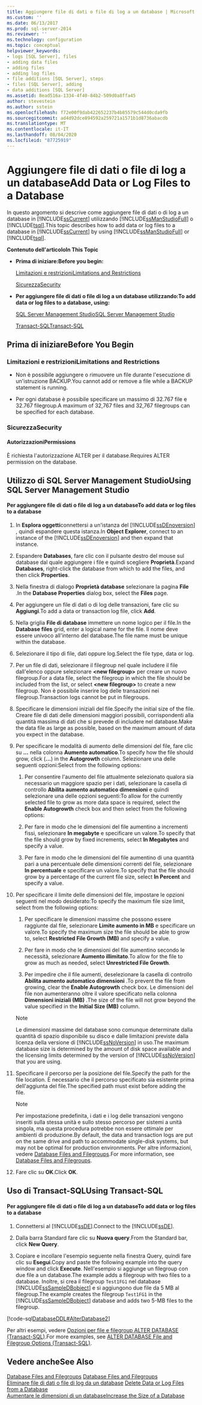 ```yaml
---
title: Aggiungere file di dati o file di log a un database | Microsoft Docs
ms.custom: ''
ms.date: 06/13/2017
ms.prod: sql-server-2014
ms.reviewer: ''
ms.technology: configuration
ms.topic: conceptual
helpviewer_keywords:
- logs [SQL Server], files
- adding data files
- adding files
- adding log files
- file additions [SQL Server], steps
- files [SQL Server], adding
- data additions [SQL Server]
ms.assetid: 8ead516a-1334-4f40-84b2-509d0a8ffa45
author: stevestein
ms.author: sstein
ms.openlocfilehash: f72e00f9dab422652237b4b85579c544d0cda9fb
ms.sourcegitcommit: ad4d92dce894592a259721a1571b1d8736abacdb
ms.translationtype: MT
ms.contentlocale: it-IT
ms.lasthandoff: 08/04/2020
ms.locfileid: "87725919"
---
```

# <a name="add-data-or-log-files-to-a-database"></a><span data-ttu-id="a045a-102">Aggiungere file di dati o file di log a un database</span><span class="sxs-lookup"><span data-stu-id="a045a-102">Add Data or Log Files to a Database</span></span>
  <span data-ttu-id="a045a-103">In questo argomento si descrive come aggiungere file di dati o di log a un database in [!INCLUDE[ssCurrent](../../includes/sscurrent-md.md)] utilizzando [!INCLUDE[ssManStudioFull](../../includes/ssmanstudiofull-md.md)] o [!INCLUDE[tsql](../../includes/tsql-md.md)].</span><span class="sxs-lookup"><span data-stu-id="a045a-103">This topic describes how to add data or log files to a database in [!INCLUDE[ssCurrent](../../includes/sscurrent-md.md)] by using [!INCLUDE[ssManStudioFull](../../includes/ssmanstudiofull-md.md)] or [!INCLUDE[tsql](../../includes/tsql-md.md)].</span></span>  
  
 <span data-ttu-id="a045a-104">**Contenuto dell'articolo**</span><span class="sxs-lookup"><span data-stu-id="a045a-104">**In This Topic**</span></span>  
  
-   <span data-ttu-id="a045a-105">**Prima di iniziare:**</span><span class="sxs-lookup"><span data-stu-id="a045a-105">**Before you begin:**</span></span>  
  
     [<span data-ttu-id="a045a-106">Limitazioni e restrizioni</span><span class="sxs-lookup"><span data-stu-id="a045a-106">Limitations and Restrictions</span></span>](#Restrictions)  
  
     [<span data-ttu-id="a045a-107">Sicurezza</span><span class="sxs-lookup"><span data-stu-id="a045a-107">Security</span></span>](#Security)  
  
-   <span data-ttu-id="a045a-108">**Per aggiungere file di dati o file di log a un database utilizzando:**</span><span class="sxs-lookup"><span data-stu-id="a045a-108">**To add data or log files to a database, using:**</span></span>  
  
     [<span data-ttu-id="a045a-109">SQL Server Management Studio</span><span class="sxs-lookup"><span data-stu-id="a045a-109">SQL Server Management Studio</span></span>](#SSMSProcedure)  
  
     [<span data-ttu-id="a045a-110">Transact-SQL</span><span class="sxs-lookup"><span data-stu-id="a045a-110">Transact-SQL</span></span>](#TsqlProcedure)  
  
##  <a name="before-you-begin"></a><a name="BeforeYouBegin"></a> <span data-ttu-id="a045a-111">Prima di iniziare</span><span class="sxs-lookup"><span data-stu-id="a045a-111">Before You Begin</span></span>  
  
###  <a name="limitations-and-restrictions"></a><a name="Restrictions"></a> <span data-ttu-id="a045a-112">Limitazioni e restrizioni</span><span class="sxs-lookup"><span data-stu-id="a045a-112">Limitations and Restrictions</span></span>  
  
-   <span data-ttu-id="a045a-113">Non è possibile aggiungere o rimuovere un file durante l'esecuzione di un'istruzione BACKUP.</span><span class="sxs-lookup"><span data-stu-id="a045a-113">You cannot add or remove a file while a BACKUP statement is running.</span></span>  
  
-   <span data-ttu-id="a045a-114">Per ogni database è possibile specificare un massimo di 32.767 file e 32.767 filegroup.</span><span class="sxs-lookup"><span data-stu-id="a045a-114">A maximum of 32,767 files and 32,767 filegroups can be specified for each database.</span></span>  
  
###  <a name="security"></a><a name="Security"></a> <span data-ttu-id="a045a-115">Sicurezza</span><span class="sxs-lookup"><span data-stu-id="a045a-115">Security</span></span>  
  
####  <a name="permissions"></a><a name="Permissions"></a> <span data-ttu-id="a045a-116">Autorizzazioni</span><span class="sxs-lookup"><span data-stu-id="a045a-116">Permissions</span></span>  
 <span data-ttu-id="a045a-117">È richiesta l'autorizzazione ALTER per il database.</span><span class="sxs-lookup"><span data-stu-id="a045a-117">Requires ALTER permission on the database.</span></span>  
  
##  <a name="using-sql-server-management-studio"></a><a name="SSMSProcedure"></a> <span data-ttu-id="a045a-118">Utilizzo di SQL Server Management Studio</span><span class="sxs-lookup"><span data-stu-id="a045a-118">Using SQL Server Management Studio</span></span>  
  
#### <a name="to-add-data-or-log-files-to-a-database"></a><span data-ttu-id="a045a-119">Per aggiungere file di dati o file di log a un database</span><span class="sxs-lookup"><span data-stu-id="a045a-119">To add data or log files to a database</span></span>  
  
1.  <span data-ttu-id="a045a-120">In **Esplora oggetti**connettersi a un'istanza del [!INCLUDE[ssDEnoversion](../../includes/ssdenoversion-md.md)] , quindi espandere questa istanza.</span><span class="sxs-lookup"><span data-stu-id="a045a-120">In **Object Explorer**, connect to an instance of the [!INCLUDE[ssDEnoversion](../../includes/ssdenoversion-md.md)] and then expand that instance.</span></span>  
  
2.  <span data-ttu-id="a045a-121">Espandere **Databases**, fare clic con il pulsante destro del mouse sul database dal quale aggiungere i file e quindi scegliere **Proprietà**.</span><span class="sxs-lookup"><span data-stu-id="a045a-121">Expand **Databases**, right-click the database from which to add the files, and then click **Properties**.</span></span>  
  
3.  <span data-ttu-id="a045a-122">Nella finestra di dialogo **Proprietà database** selezionare la pagina **File** .</span><span class="sxs-lookup"><span data-stu-id="a045a-122">In the **Database Properties** dialog box, select the **Files** page.</span></span>  
  
4.  <span data-ttu-id="a045a-123">Per aggiungere un file di dati o di log delle transazioni, fare clic su **Aggiungi**.</span><span class="sxs-lookup"><span data-stu-id="a045a-123">To add a data or transaction log file, click **Add**.</span></span>  
  
5.  <span data-ttu-id="a045a-124">Nella griglia **File di database** immettere un nome logico per il file.</span><span class="sxs-lookup"><span data-stu-id="a045a-124">In the **Database files** grid, enter a logical name for the file.</span></span> <span data-ttu-id="a045a-125">Il nome deve essere univoco all'interno del database.</span><span class="sxs-lookup"><span data-stu-id="a045a-125">The file name must be unique within the database.</span></span>  
  
6.  <span data-ttu-id="a045a-126">Selezionare il tipo di file, dati oppure log.</span><span class="sxs-lookup"><span data-stu-id="a045a-126">Select the file type, data or log.</span></span>  
  
7.  <span data-ttu-id="a045a-127">Per un file di dati, selezionare il filegroup nel quale includere il file dall'elenco oppure selezionare **\<new filegroup>** per creare un nuovo filegroup.</span><span class="sxs-lookup"><span data-stu-id="a045a-127">For a data file, select the filegroup in which the file should be included from the list, or select **\<new filegroup>** to create a new filegroup.</span></span> <span data-ttu-id="a045a-128">Non è possibile inserire log delle transazioni nei filegroup.</span><span class="sxs-lookup"><span data-stu-id="a045a-128">Transaction logs cannot be put in filegroups.</span></span>  
  
8.  <span data-ttu-id="a045a-129">Specificare le dimensioni iniziali del file.</span><span class="sxs-lookup"><span data-stu-id="a045a-129">Specify the initial size of the file.</span></span> <span data-ttu-id="a045a-130">Creare file di dati delle dimensioni maggiori possibili, corrispondenti alla quantità massima di dati che si prevede di includere nel database.</span><span class="sxs-lookup"><span data-stu-id="a045a-130">Make the data file as large as possible, based on the maximum amount of data you expect in the database.</span></span>  
  
9. <span data-ttu-id="a045a-131">Per specificare le modalità di aumento delle dimensioni del file, fare clic su **...** nella colonna **Aumento automatico**.</span><span class="sxs-lookup"><span data-stu-id="a045a-131">To specify how the file should grow, click (**...**) in the **Autogrowth** column.</span></span> <span data-ttu-id="a045a-132">Selezionare una delle seguenti opzioni:</span><span class="sxs-lookup"><span data-stu-id="a045a-132">Select from the following options:</span></span>  
  
    1.  <span data-ttu-id="a045a-133">Per consentire l'aumento del file attualmente selezionato qualora sia necessario un maggiore spazio per i dati, selezionare la casella di controllo **Abilita aumento automatico dimensioni** e quindi selezionare una delle opzioni seguenti:</span><span class="sxs-lookup"><span data-stu-id="a045a-133">To allow for the currently selected file to grow as more data space is required, select the **Enable Autogrowth** check box and then select from the following options:</span></span>  
  
    2.  <span data-ttu-id="a045a-134">Per fare in modo che le dimensioni del file aumentino a incrementi fissi, selezionare **In megabyte** e specificare un valore.</span><span class="sxs-lookup"><span data-stu-id="a045a-134">To specify that the file should grow by fixed increments, select **In Megabytes** and specify a value.</span></span>  
  
    3.  <span data-ttu-id="a045a-135">Per fare in modo che le dimensioni del file aumentino di una quantità pari a una percentuale delle dimensioni correnti del file, selezionare **In percentuale** e specificare un valore.</span><span class="sxs-lookup"><span data-stu-id="a045a-135">To specify that the file should grow by a percentage of the current file size, select **In Percent** and specify a value.</span></span>  
  
10. <span data-ttu-id="a045a-136">Per specificare il limite delle dimensioni del file, impostare le opzioni seguenti nel modo desiderato:</span><span class="sxs-lookup"><span data-stu-id="a045a-136">To specify the maximum file size limit, select from the following options:</span></span>  
  
    1.  <span data-ttu-id="a045a-137">Per specificare le dimensioni massime che possono essere raggiunte dal file, selezionare **Limite aumento in MB** e specificare un valore.</span><span class="sxs-lookup"><span data-stu-id="a045a-137">To specify the maximum size the file should be able to grow to, select **Restricted File Growth (MB)** and specify a value.</span></span>  
  
    2.  <span data-ttu-id="a045a-138">Per fare in modo che le dimensioni del file aumentino secondo le necessità, selezionare **Aumento illimitato**.</span><span class="sxs-lookup"><span data-stu-id="a045a-138">To allow for the file to grow as much as needed, select **Unrestricted File Growth**.</span></span>  
  
    3.  <span data-ttu-id="a045a-139">Per impedire che il file aumenti, deselezionare la casella di controllo **Abilita aumento automatico dimensioni** .</span><span class="sxs-lookup"><span data-stu-id="a045a-139">To prevent the file from growing, clear the **Enable Autogrowth** check box.</span></span> <span data-ttu-id="a045a-140">Le dimensioni del file non aumenteranno oltre il valore specificato nella colonna **Dimensioni iniziali (MB)** .</span><span class="sxs-lookup"><span data-stu-id="a045a-140">The size of the file will not grow beyond the value specified in the **Initial Size (MB)** column.</span></span>  
  
    > [!NOTE]  
    >  <span data-ttu-id="a045a-141">Le dimensioni massime del database sono comunque determinate dalla quantità di spazio disponibile su disco e dalle limitazioni previste dalla licenza della versione di [!INCLUDE[ssNoVersion](../../includes/ssnoversion-md.md)] in uso.</span><span class="sxs-lookup"><span data-stu-id="a045a-141">The maximum database size is determined by the amount of disk space available and the licensing limits determined by the version of [!INCLUDE[ssNoVersion](../../includes/ssnoversion-md.md)] that you are using.</span></span>  
  
11. <span data-ttu-id="a045a-142">Specificare il percorso per la posizione del file.</span><span class="sxs-lookup"><span data-stu-id="a045a-142">Specify the path for the file location.</span></span> <span data-ttu-id="a045a-143">È necessario che il percorso specificato sia esistente prima dell'aggiunta del file.</span><span class="sxs-lookup"><span data-stu-id="a045a-143">The specified path must exist before adding the file.</span></span>  
  
    > [!NOTE]  
    >  <span data-ttu-id="a045a-144">Per impostazione predefinita, i dati e i log delle transazioni vengono inseriti sulla stessa unità e sullo stesso percorso per sistemi a unità singola, ma questa procedura potrebbe non essere ottimale per ambienti di produzione.</span><span class="sxs-lookup"><span data-stu-id="a045a-144">By default, the data and transaction logs are put on the same drive and path to accommodate single-disk systems, but may not be optimal for production environments.</span></span> <span data-ttu-id="a045a-145">Per altre informazioni, vedere [Database Files and Filegroups](database-files-and-filegroups.md).</span><span class="sxs-lookup"><span data-stu-id="a045a-145">For more information, see [Database Files and Filegroups](database-files-and-filegroups.md).</span></span>  
  
12. <span data-ttu-id="a045a-146">Fare clic su **OK**.</span><span class="sxs-lookup"><span data-stu-id="a045a-146">Click **OK**.</span></span>  
  
##  <a name="using-transact-sql"></a><a name="TsqlProcedure"></a> <span data-ttu-id="a045a-147">Uso di Transact-SQL</span><span class="sxs-lookup"><span data-stu-id="a045a-147">Using Transact-SQL</span></span>  
  
#### <a name="to-add-data-or-log-files-to-a-database"></a><span data-ttu-id="a045a-148">Per aggiungere file di dati o file di log a un database</span><span class="sxs-lookup"><span data-stu-id="a045a-148">To add data or log files to a database</span></span>  
  
1.  <span data-ttu-id="a045a-149">Connettersi al [!INCLUDE[ssDE](../../includes/ssde-md.md)].</span><span class="sxs-lookup"><span data-stu-id="a045a-149">Connect to the [!INCLUDE[ssDE](../../includes/ssde-md.md)].</span></span>  
  
2.  <span data-ttu-id="a045a-150">Dalla barra Standard fare clic su **Nuova query**.</span><span class="sxs-lookup"><span data-stu-id="a045a-150">From the Standard bar, click **New Query**.</span></span>  
  
3.  <span data-ttu-id="a045a-151">Copiare e incollare l'esempio seguente nella finestra Query, quindi fare clic su **Esegui**.</span><span class="sxs-lookup"><span data-stu-id="a045a-151">Copy and paste the following example into the query window and click **Execute**.</span></span> <span data-ttu-id="a045a-152">Nell'esempio si aggiunge un filegroup con due file a un database.</span><span class="sxs-lookup"><span data-stu-id="a045a-152">The example adds a filegroup with two files to a database.</span></span> <span data-ttu-id="a045a-153">Inoltre, si crea il filegroup `Test1FG1` nel database [!INCLUDE[ssSampleDBobject](../../includes/sssampledbobject-md.md)] e si aggiungono due file da 5 MB al filegroup.</span><span class="sxs-lookup"><span data-stu-id="a045a-153">The example creates the filegroup `Test1FG1` in the [!INCLUDE[ssSampleDBobject](../../includes/sssampledbobject-md.md)] database and adds two 5-MB files to the filegroup.</span></span>  
  
 [!code-sql[DatabaseDDL#AlterDatabase2](../../snippets/tsql/SQL14/tsql/databaseddl/transact-sql/alterdatabase.sql#alterdatabase2)]  
  
 <span data-ttu-id="a045a-154">Per altri esempi, vedere [Opzioni per file e filegroup ALTER DATABASE &#40;Transact-SQL&#41;](/sql/t-sql/statements/alter-database-transact-sql-file-and-filegroup-options).</span><span class="sxs-lookup"><span data-stu-id="a045a-154">For more examples, see [ALTER DATABASE File and Filegroup Options &#40;Transact-SQL&#41;](/sql/t-sql/statements/alter-database-transact-sql-file-and-filegroup-options).</span></span>  
  
## <a name="see-also"></a><span data-ttu-id="a045a-155">Vedere anche</span><span class="sxs-lookup"><span data-stu-id="a045a-155">See Also</span></span>  
 <span data-ttu-id="a045a-156">[Database Files and Filegroups](database-files-and-filegroups.md) </span><span class="sxs-lookup"><span data-stu-id="a045a-156">[Database Files and Filegroups](database-files-and-filegroups.md) </span></span>  
 <span data-ttu-id="a045a-157">[Eliminare file di dati o file di log da un database](delete-data-or-log-files-from-a-database.md) </span><span class="sxs-lookup"><span data-stu-id="a045a-157">[Delete Data or Log Files from a Database](delete-data-or-log-files-from-a-database.md) </span></span>  
 [<span data-ttu-id="a045a-158">Aumentare le dimensioni di un database</span><span class="sxs-lookup"><span data-stu-id="a045a-158">Increase the Size of a Database</span></span>](increase-the-size-of-a-database.md)  
  
  
